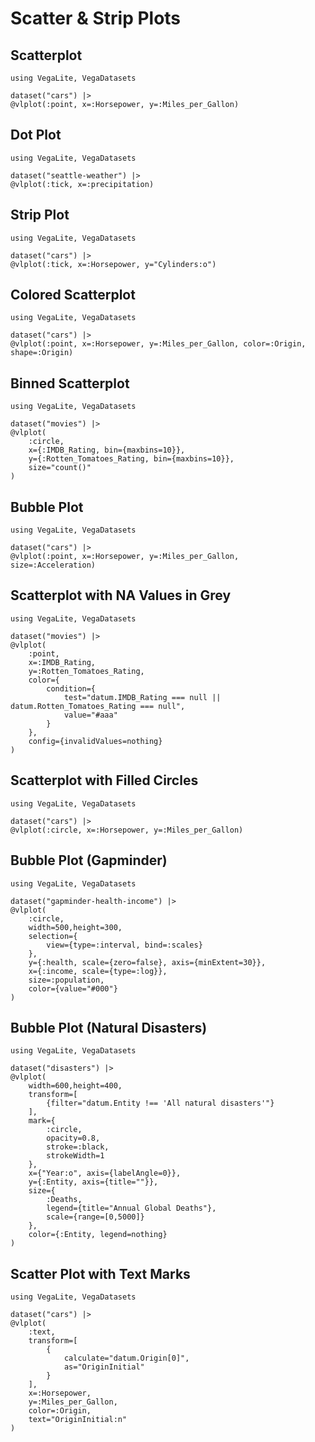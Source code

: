 # Scatter & Strip Plots

## Scatterplot

```@example
using VegaLite, VegaDatasets

dataset("cars") |>
@vlplot(:point, x=:Horsepower, y=:Miles_per_Gallon)
```

## Dot Plot

```@example
using VegaLite, VegaDatasets

dataset("seattle-weather") |>
@vlplot(:tick, x=:precipitation)
```

## Strip Plot

```@example
using VegaLite, VegaDatasets

dataset("cars") |>
@vlplot(:tick, x=:Horsepower, y="Cylinders:o")
```

## Colored Scatterplot

```@example
using VegaLite, VegaDatasets

dataset("cars") |>
@vlplot(:point, x=:Horsepower, y=:Miles_per_Gallon, color=:Origin, shape=:Origin)
```

## Binned Scatterplot

```@example
using VegaLite, VegaDatasets

dataset("movies") |>
@vlplot(
    :circle,
    x={:IMDB_Rating, bin={maxbins=10}},
    y={:Rotten_Tomatoes_Rating, bin={maxbins=10}},
    size="count()"
)
```

## Bubble Plot

```@example
using VegaLite, VegaDatasets

dataset("cars") |>
@vlplot(:point, x=:Horsepower, y=:Miles_per_Gallon, size=:Acceleration)
```

## Scatterplot with NA Values in Grey

```@example
using VegaLite, VegaDatasets

dataset("movies") |>
@vlplot(
    :point,
    x=:IMDB_Rating,
    y=:Rotten_Tomatoes_Rating,
    color={
        condition={
            test="datum.IMDB_Rating === null || datum.Rotten_Tomatoes_Rating === null",
            value="#aaa"
        }
    },
    config={invalidValues=nothing}
)
```

## Scatterplot with Filled Circles

```@example
using VegaLite, VegaDatasets

dataset("cars") |>
@vlplot(:circle, x=:Horsepower, y=:Miles_per_Gallon)
```

## Bubble Plot (Gapminder)

```@example
using VegaLite, VegaDatasets

dataset("gapminder-health-income") |>
@vlplot(
    :circle,
    width=500,height=300,
    selection={
        view={type=:interval, bind=:scales}
    },
    y={:health, scale={zero=false}, axis={minExtent=30}},
    x={:income, scale={type=:log}},
    size=:population,
    color={value="#000"}
)
```

## Bubble Plot (Natural Disasters)

```@example
using VegaLite, VegaDatasets

dataset("disasters") |>
@vlplot(
    width=600,height=400,
    transform=[
        {filter="datum.Entity !== 'All natural disasters'"}
    ],
    mark={
        :circle,
        opacity=0.8,
        stroke=:black,
        strokeWidth=1
    },
    x={"Year:o", axis={labelAngle=0}},
    y={:Entity, axis={title=""}},
    size={
        :Deaths,
        legend={title="Annual Global Deaths"},
        scale={range=[0,5000]}
    },
    color={:Entity, legend=nothing}
)
```

## Scatter Plot with Text Marks

```@example
using VegaLite, VegaDatasets

dataset("cars") |>
@vlplot(
    :text,
    transform=[
        {
            calculate="datum.Origin[0]",
            as="OriginInitial"
        }
    ],
    x=:Horsepower,
    y=:Miles_per_Gallon,
    color=:Origin,
    text="OriginInitial:n"
)
```
